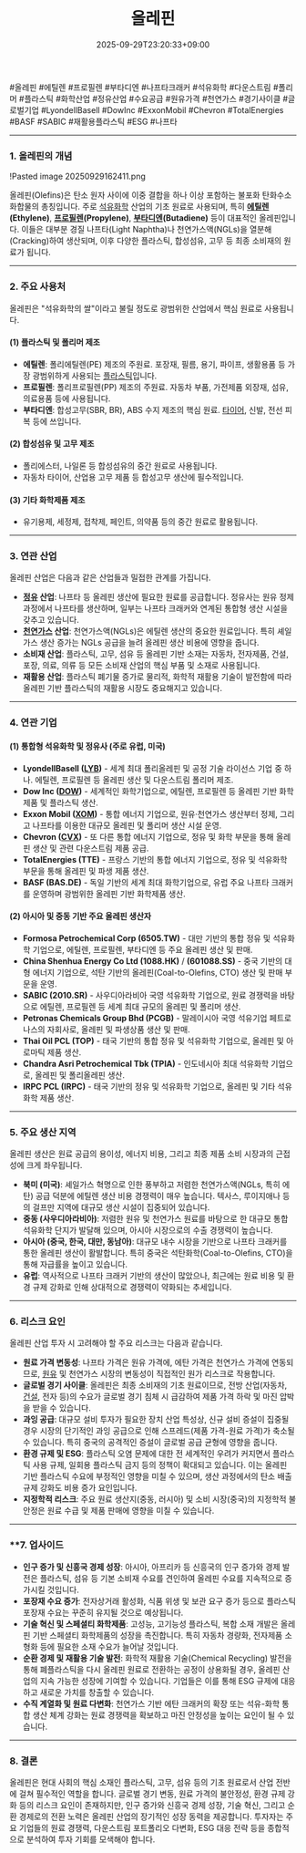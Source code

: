 ﻿---
title: "올레핀"
date: 2025-09-29T23:20:33+09:00
lastmod: 2025-10-02T20:04:48+09:00
type: docs
sidebar:
  open: true
weight: 8
---
<div style="display:none">
  <meta property="article:published_time" content="2025-09-29T14:20:33Z" />
  <meta property="article:modified_time" content="2025-10-02T11:04:48Z" />
</div>
#올레핀 #에틸렌 #프로필렌 #부타디엔 #나프타크래커 #석유화학 #다운스트림 #폴리머 #플라스틱 #화학산업 #정유산업 #수요공급 #원유가격 #천연가스 #경기사이클 #글로벌기업 #LyondellBasell #DowInc #ExxonMobil #Chevron #TotalEnergies #BASF #SABIC #재활용플라스틱 #ESG #나프타

---

### **1. 올레핀의 개념**

!Pasted image 20250929162411.png

올레핀(Olefins)은 탄소 원자 사이에 이중 결합을 하나 이상 포함하는 불포화 탄화수소 화합물의 총칭입니다. 주로 [석유화학](/industry-study/석유화학/) 산업의 기초 원료로 사용되며, 특히 **[에틸렌](/industry-study/에틸렌/)(Ethylene)**, **[프로필렌](/industry-study/프로필렌/)(Propylene)**, **[부타디엔](/industry-study/부타디엔/)(Butadiene)** 등이 대표적인 올레핀입니다. 이들은 대부분 경질 나프타(Light Naphtha)나 천연가스액(NGLs)을 열분해(Cracking)하여 생산되며, 이후 다양한 플라스틱, 합성섬유, 고무 등 최종 소비재의 원료가 됩니다.

---

### **2. 주요 사용처**

올레핀은 "석유화학의 쌀"이라고 불릴 정도로 광범위한 산업에서 핵심 원료로 사용됩니다.

#### **(1) 플라스틱 및 폴리머 제조**

- **에틸렌**: 폴리에틸렌(PE) 제조의 주원료. 포장재, 필름, 용기, 파이프, 생활용품 등 가장 광범위하게 사용되는 [플라스틱](/industry-study/플라스틱/)입니다.
- **프로필렌**: 폴리프로필렌(PP) 제조의 주원료. 자동차 부품, 가전제품 외장재, 섬유, 의료용품 등에 사용됩니다.
- **부타디엔**: 합성고무(SBR, BR), ABS 수지 제조의 핵심 원료. [타이어](/industry-study/타이어/), 신발, 전선 피복 등에 쓰입니다.

#### **(2) 합성섬유 및 고무 제조**

- 폴리에스터, 나일론 등 합성섬유의 중간 원료로 사용됩니다.
- 자동차 타이어, 산업용 고무 제품 등 합성고무 생산에 필수적입니다.

#### **(3) 기타 화학제품 제조**

- 유기용제, 세정제, 접착제, 페인트, 의약품 등의 중간 원료로 활용됩니다.

---

### **3. 연관 산업**

올레핀 산업은 다음과 같은 산업들과 밀접한 관계를 가집니다.

- **[정유](/industry-study/정유/) 산업**: 나프타 등 올레핀 생산에 필요한 원료를 공급합니다. 정유사는 원유 정제 과정에서 나프타를 생산하며, 일부는 나프타 크래커와 연계된 통합형 생산 시설을 갖추고 있습니다.
- **[천연가스](/industry-study/천연가스/) 산업**: 천연가스액(NGLs)은 에틸렌 생산의 중요한 원료입니다. 특히 셰일가스 생산 증가는 NGLs 공급을 늘려 올레핀 생산 비용에 영향을 줍니다.
- **소비재 산업**: 플라스틱, 고무, 섬유 등 올레핀 기반 소재는 자동차, 전자제품, 건설, 포장, 의료, 의류 등 모든 소비재 산업의 핵심 부품 및 소재로 사용됩니다.
- **재활용 산업**: 플라스틱 폐기물 증가로 물리적, 화학적 재활용 기술이 발전함에 따라 올레핀 기반 플라스틱의 재활용 시장도 중요해지고 있습니다.

---

### **4. 연관 기업**

#### **(1) 통합형 석유화학 및 정유사 (주로 유럽, 미국)**

- **LyondellBasell ([LYB](/company-analysis/lyb/))** - 세계 최대 폴리올레핀 및 공정 기술 라이선스 기업 중 하나. 에틸렌, 프로필렌 등 올레핀 생산 및 다운스트림 폴리머 제조.
- **Dow Inc ([DOW](/company-analysis/dow/))** - 세계적인 화학기업으로, 에틸렌, 프로필렌 등 올레핀 기반 화학제품 및 플라스틱 생산.
- **Exxon Mobil ([XOM](/company-analysis/xom/))** - 통합 에너지 기업으로, 원유·천연가스 생산부터 정제, 그리고 나프타를 이용한 대규모 올레핀 및 폴리머 생산 시설 운영.
- **Chevron ([CVX](/company-analysis/cvx/))** - 또 다른 통합 에너지 기업으로, 정유 및 화학 부문을 통해 올레핀 생산 및 관련 다운스트림 제품 공급.
- **TotalEnergies (TTE)** - 프랑스 기반의 통합 에너지 기업으로, 정유 및 석유화학 부문을 통해 올레핀 및 파생 제품 생산.
- **BASF (BAS.DE)** - 독일 기반의 세계 최대 화학기업으로, 유럽 주요 나프타 크래커를 운영하며 광범위한 올레핀 기반 화학제품 생산.

#### **(2) 아시아 및 중동 기반 주요 올레핀 생산자**

- **Formosa Petrochemical Corp (6505.TW)** - 대만 기반의 통합 정유 및 석유화학 기업으로, 에틸렌, 프로필렌, 부타디엔 등 주요 올레핀 생산 및 판매.
- **China Shenhua Energy Co Ltd (1088.HK)** / **(601088.SS)** - 중국 기반의 대형 에너지 기업으로, 석탄 기반의 올레핀(Coal-to-Olefins, CTO) 생산 및 판매 부문을 운영.
- **SABIC (2010.SR)** - 사우디아라비아 국영 석유화학 기업으로, 원료 경쟁력을 바탕으로 에틸렌, 프로필렌 등 세계 최대 규모의 올레핀 및 폴리머 생산.
- **Petronas Chemicals Group Bhd (PCGB)** - 말레이시아 국영 석유기업 페트로나스의 자회사로, 올레핀 및 파생상품 생산 및 판매.
- **Thai Oil PCL (TOP)** - 태국 기반의 통합 정유 및 석유화학 기업으로, 올레핀 및 아로마틱 제품 생산.
- **Chandra Asri Petrochemical Tbk (TPIA)** - 인도네시아 최대 석유화학 기업으로, 올레핀 및 폴리올레핀 생산.
- **IRPC PCL (IRPC)** - 태국 기반의 정유 및 석유화학 기업으로, 올레핀 및 기타 석유화학 제품 생산.

---

### **5. 주요 생산 지역**

올레핀 생산은 원료 공급의 용이성, 에너지 비용, 그리고 최종 제품 소비 시장과의 근접성에 크게 좌우됩니다.

- **북미 (미국)**: 셰일가스 혁명으로 인한 풍부하고 저렴한 천연가스액(NGLs, 특히 에탄) 공급 덕분에 에틸렌 생산 비용 경쟁력이 매우 높습니다. 텍사스, 루이지애나 등의 걸프만 지역에 대규모 생산 시설이 집중되어 있습니다.
- **중동 (사우디아라비아)**: 저렴한 원유 및 천연가스 원료를 바탕으로 한 대규모 통합 석유화학 단지가 발달해 있으며, 아시아 시장으로의 수출 경쟁력이 높습니다.
- **아시아 (중국, 한국, 대만, 동남아)**: 대규모 내수 시장을 기반으로 나프타 크래커를 통한 올레핀 생산이 활발합니다. 특히 중국은 석탄화학(Coal-to-Olefins, CTO)을 통해 자급률을 높이고 있습니다.
- **유럽**: 역사적으로 나프타 크래커 기반의 생산이 많았으나, 최근에는 원료 비용 및 환경 규제 강화로 인해 상대적으로 경쟁력이 약화되는 추세입니다.

---

### **6. 리스크 요인**

올레핀 산업 투자 시 고려해야 할 주요 리스크는 다음과 같습니다.

- **원료 가격 변동성**: 나프타 가격은 원유 가격에, 에탄 가격은 천연가스 가격에 연동되므로, [원유](/industry-study/원유/) 및 천연가스 시장의 변동성이 직접적인 원가 리스크로 작용합니다.
- **글로벌 경기 사이클**: 올레핀은 최종 소비재의 기초 원료이므로, 전방 산업(자동차, [건설](/industry-study/건설/), 전자 등)의 수요가 글로벌 경기 침체 시 급감하여 제품 가격 하락 및 마진 압박을 받을 수 있습니다.
- **과잉 공급**: 대규모 설비 투자가 필요한 장치 산업 특성상, 신규 설비 증설이 집중될 경우 시장의 단기적인 과잉 공급으로 인해 스프레드(제품 가격-원료 가격)가 축소될 수 있습니다. 특히 중국의 공격적인 증설이 글로벌 공급 균형에 영향을 줍니다.
- **환경 규제 및 ESG**: 플라스틱 오염 문제에 대한 전 세계적인 우려가 커지면서 플라스틱 사용 규제, 일회용 플라스틱 금지 등의 정책이 확대되고 있습니다. 이는 올레핀 기반 플라스틱 수요에 부정적인 영향을 미칠 수 있으며, 생산 과정에서의 탄소 배출 규제 강화도 비용 증가 요인입니다.
- **지정학적 리스크**: 주요 원료 생산지(중동, 러시아) 및 소비 시장(중국)의 지정학적 불안정은 원료 수급 및 제품 판매에 영향을 미칠 수 있습니다.

---

### **7. 업사이드

- **인구 증가 및 신흥국 경제 성장**: 아시아, 아프리카 등 신흥국의 인구 증가와 경제 발전은 플라스틱, 섬유 등 기본 소비재 수요를 견인하여 올레핀 수요를 지속적으로 증가시킬 것입니다.
- **포장재 수요 증가**: 전자상거래 활성화, 식품 위생 및 보관 요구 증가 등으로 플라스틱 포장재 수요는 꾸준히 유지될 것으로 예상됩니다.
- **기술 혁신 및 스페셜티 화학제품**: 고성능, 고기능성 플라스틱, 복합 소재 개발은 올레핀 기반 스페셜티 화학제품의 성장을 촉진합니다. 특히 자동차 경량화, 전자제품 소형화 등에 필요한 소재 수요가 늘어날 것입니다.
- **순환 경제 및 재활용 기술 발전**: 화학적 재활용 기술(Chemical Recycling) 발전을 통해 폐플라스틱을 다시 올레핀 원료로 전환하는 공정이 상용화될 경우, 올레핀 산업의 지속 가능한 성장에 기여할 수 있습니다. 기업들은 이를 통해 ESG 규제에 대응하고 새로운 가치를 창출할 수 있습니다.
- **수직 계열화 및 원료 다변화**: 천연가스 기반 에탄 크래커의 확장 또는 석유-화학 통합 생산 체계 강화는 원료 경쟁력을 확보하고 마진 안정성을 높이는 요인이 될 수 있습니다.

---

### **8. 결론**

올레핀은 현대 사회의 핵심 소재인 플라스틱, 고무, 섬유 등의 기초 원료로서 산업 전반에 걸쳐 필수적인 역할을 합니다. 글로벌 경기 변동, 원료 가격의 불안정성, 환경 규제 강화 등의 리스크 요인이 존재하지만, 인구 증가와 신흥국 경제 성장, 기술 혁신, 그리고 순환 경제로의 전환 노력은 올레핀 산업의 장기적인 성장 동력을 제공합니다. 투자자는 주요 기업들의 원료 경쟁력, 다운스트림 포트폴리오 다변화, ESG 대응 전략 등을 종합적으로 분석하여 투자 기회를 모색해야 합니다.

